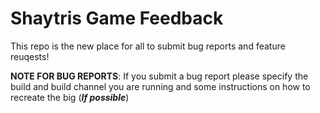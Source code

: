 # Shaytris Game Feedback
This repo is the new place for all to submit bug reports and feature reuqests!


**NOTE FOR BUG REPORTS**: If you submit a bug report please specify the build and build channel you are running and some instructions on how to recreate the big (***If possible***)
